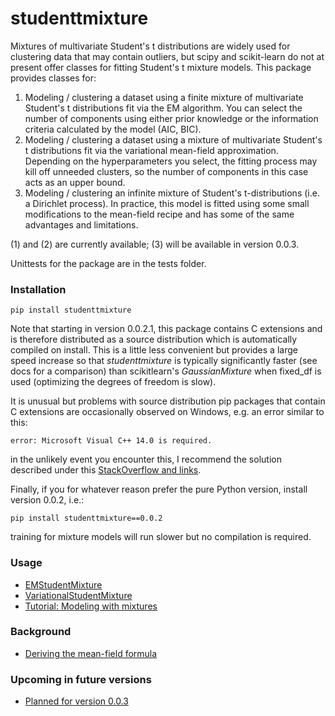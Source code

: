 # studenttmixture

Mixtures of multivariate Student's t distributions are widely used for clustering
data that may contain outliers, but scipy and scikit-learn do not at present
offer classes for fitting Student's t mixture models. This package provides classes
for:

1) Modeling / clustering a dataset using a finite mixture of multivariate Student's
t distributions fit via the EM algorithm. You can select the number of components
using either prior knowledge or the information criteria calculated by the model
(AIC, BIC).
2) Modeling / clustering a dataset using a mixture of multivariate Student's 
t distributions fit via the variational mean-field approximation. Depending on the
hyperparameters you select, the fitting process may kill off unneeded clusters, 
so the number of components in this case acts as an upper bound.
3) Modeling / clustering an infinite mixture of Student's t-distributions (i.e. a Dirichlet process). In practice,
this model is fitted using some small modifications to the mean-field recipe and has
some of the same advantages and limitations.

(1) and (2) are currently available; (3) will be available in version 0.0.3.

Unittests for the package are in the tests folder.

### Installation

    pip install studenttmixture

Note that starting in version 0.0.2.1, this package contains C extensions and is therefore
distributed as a source distribution which is automatically compiled on install. 
This is a little less convenient but provides a large speed increase so that 
*studenttmixture* is typically significantly faster 
(see docs for a comparison) than scikitlearn's *GaussianMixture* when fixed_df is used 
(optimizing the degrees of freedom is slow).

It is unusual but problems with source distribution pip packages that contain C extensions are occasionally
observed on Windows, e.g. an error similar to this:

    error: Microsoft Visual C++ 14.0 is required.

in the unlikely event you encounter this, I recommend the solution described under this 
[StackOverflow and links](https://stackoverflow.com/questions/44951456/pip-error-microsoft-visual-c-14-0-is-required).

Finally, if you for whatever reason prefer the pure Python version, install version 0.0.2, i.e.:

    pip install studenttmixture==0.0.2

training for mixture models will run slower but no compilation is required.

### Usage

- [EMStudentMixture](https://github.com/jlparkI/mix_T/blob/main/Documentation/Finite_Mixture_Docs.md)<br>
- [VariationalStudentMixture](https://github.com/jlparkI/mix_T/blob/main/Documentation/Variational_Mixture_Docs.md)<br>
- [Tutorial: Modeling with mixtures](https://github.com/jlparkI/mix_T/blob/main/Documentation/Tutorial.md)<br>

### Background

- [Deriving the mean-field formula](https://github.com/jlparkI/mix_T/blob/main/Documentation/variational_mean_field.pdf)<br>

### Upcoming in future versions

- [Planned for version 0.0.3](https://github.com/jlparkI/mix_T/blob/main/Documentation/planned_mods.md)
